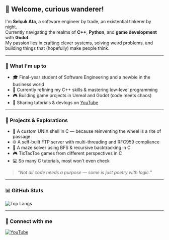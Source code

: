 ## 👋 Welcome, curious wanderer!

I'm **Selçuk Ata**, a software engineer by trade, an existential tinkerer by night.  
Currently navigating the realms of **C++**, **Python**, and **game development** with **Godot**.  
My passion lies in crafting clever systems, solving weird problems, and building things that (hopefully) make people think.

---

### 🧠 What I'm up to
- 🎓 Final-year student of Software Engineering and a newbie in the business world  
- 🔧 Currently refining my C++ skills & mastering low-level programming 
- 🎮 Building game projects in Unreal and Godot (code meets chaos)  
- 📼 Sharing tutorials & devlogs on [YouTube](https://www.youtube.com/@Dev_with_Sel)

---

### 🚀 Projects & Explorations
- 🐚 A custom UNIX shell in C — because reinventing the wheel is a rite of passage  
- 🌐 A self-built FTP server with multi-threading and RFC959 compliance 
- 🧩 A maze solver using BFS & recursive backtracking in C  
- 🎮 TicTacToe games from different perspectives in C
- 💻 So many C tutorials, most won't even check

> *“Not all code needs a purpose — some is just poetry with logic.”*

---

### 📊 GitHub Stats

![Top Langs](https://github-readme-stats.vercel.app/api/top-langs/?username=Cukowski&theme=tokyonight&hide_border=true&include_all_commits=true&count_private=false&layout=compact)

---

### 🔗 Connect with me

[![YouTube](https://img.shields.io/badge/YouTube-Dev_with_Sel-FF0000?style=for-the-badge&logo=youtube&logoColor=white)](https://www.youtube.com/@Dev_with_Sel)

<!-- 
✨ This README is a living document. Expect it to evolve.
-->
